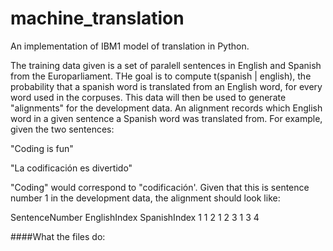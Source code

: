 machine_translation
===================
An implementation of IBM1 model of translation in Python. 

The training data given is a set of paralell sentences in English and Spanish from the Europarliament. THe goal is to compute t(spanish | english), the 
probability that a spanish word is translated from an English word, for every word used in the corpuses. 
This data will then be used to generate "alignments" for the development data. An alignment records which English word in a given 
sentence a Spanish word was translated from. For example, given the two sentences:

"Coding is fun"

"La codificación es divertido"

"Coding" would correspond to "codificación'. Given that this is sentence number 1 in the development data, the alignment should
look like:

SentenceNumber EnglishIndex SpanishIndex
1 1 2
1 2 3
1 3 4

####What the files do:

